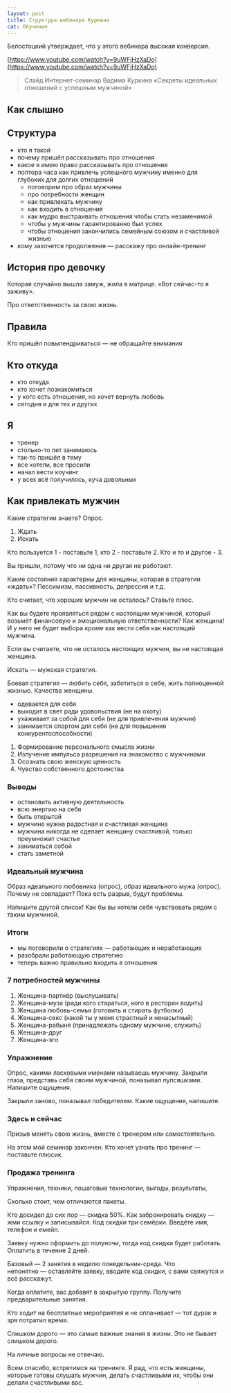 ```yaml
---
layout: post
title: Структура вебинара Куркина
cat: Обучение
---
```


Белостоцкий утверждает, что у этого вебинара высокая конверсия.

[https://www.youtube.com/watch?v=9uWFjHzXaDo](https://www.youtube.com/watch?v=9uWFjHzXaDo)

> Слайд Интернет-семинар Вадима Куркина «Секреты идеальных отношений с успешным мужчиной»

## Как слышно

## Структура

- кто я такой
- почему пришёл рассказывать про отношения
- какое я имею право рассказывать про отношения
- полтора часа как привлечь успешного мужчину именно для глубоких для долгих отношений
  + поговорим про образ мужчины
  + про потребности женщин
  + как привлекать мужчину
  + как входить в отношения
  + как мудро выстраивать отношения чтобы стать незаменимой
  + чтобы у мужчины гарантированно был успех
  + чтобы отношения закончились семейным союзом и счастливой жизнью
- кому захочется продолжения — расскажу про онлайн-тренинг

## История про девочку

Которая случайно вышла замуж, жила в матрице. «Вот сейчас-то я заживу».

Про ответственность за свою жизнь.

## Правила

Кто пришёл повыпендриваться — не обращайте внимания

## Кто откуда

- кто откуда
- кто хочет познакомиться
- у кого есть отношения, но хочет вернуть любовь
- сегодня и для тех и других

## Я

- тренер
- столько-то лет занимаюсь
- так-то пришёл в тему
- все хотели, все просили
- начал вести коучинг
- у всех всё получилось, куча довольных

## Как привлекать мужчин

Какие стратегии знаете? Опрос.

1. Ждать
2. Искать

Кто пользуется 1 - поставьте 1, кто 2 - поставьте 2. Кто и то и другое - 3.

Вы пришли, потому что ни одна ни другая не работают.

Какие состояния характерны для женщины, которая в стратегии «ждать»? Пессимизм, пассивность, депрессия и т.д.

Кто считает, что хороших мужчин не осталось? Ставьте плюс.

Как вы будете проявляться рядом с настоящим мужчиной, который возьмёт финансовую и эмоциональную ответственности? Как женщина! И у него не будет выбора кроме как вести себя как настоящий мужчина.

Если вы считаете, что не осталось настоящих мужчин, вы не настоящая женщина.

Искать — мужская стратегия.

Боевая стратегия — любить себя, заботиться о себе, жить полноценной жизнью. Качества женщины.

- одевается для себя
- выходит в свет ради удовольствия (не на охоту)
- ухаживает за собой для себя (не для привлечения мужчин)
- занимается спортом для себя (не для повышения конкурентоспособности)

1. Формирование персонального смысла жизни
2. Излучение импульса разрешения на знакомство с мужчинами
3. Осознать свою женскую ценность
4. Чувство собственного достоинства

### Выводы

- остановить активную деятельность
- всю энергию на себя
- быть открытой
- мужчине нужна радостная и счастливая женщина
- мужчина никогда не сделает женщину счастливой, только преумножит счастье
- заниматься собой
- стать заметной

### Идеальный мужчина

Образ идеального любовника (опрос), образ идеального мужа (опрос). Почему не совпадает? Пока есть разрыв, будут проблемы.

Напишите другой список! Как бы вы хотели себя чувствовать рядом с таким мужчиной.

### Итоги

- мы поговорили о стратегиях — работающих и неработающих
- разобрали работающую стратегию
- теперь важно правильно входить в отношения

### 7 потребностей мужчины

1. Женщина-партнёр (выслушивать)
2. Женщина-муза (ради кого стараться, кого в ресторан водить)
3. Женщина любовь-семья (готовить и стирать футболки)
4. Женщина-секс (какой ты у меня страстный и ненасытный)
5. Женщина-рабыня (принадлежать одному мужчине, служить)
6. Женщина-друг
7. Женщина-эго

### Упражнение

Опрос, какими ласковыми именами называешь мужчину. Закрыли глаза, представь себя своим мужчиной, поназывал пупсяшками. Напишите ощущения.

Закрыли заново, поназывал победителем. Какие ощущения, напишите.

### Здесь и сейчас

Призыв менять свою жизнь, вместе с тренером или самостоятельно.

На этом мой семинар закончен. Кто хочет узнать про тренинг — поставьте плюсик.

### Продажа тренинга

Упражнения, техники, пошаговые технологии, выгоды, результаты, 

Сколько стоит, чем отличаются пакеты.

Кто досидел до сих пор — скидка 50%. Как забронировать скидку — жми ссылку и записывайся. Код скидки три семёрки. Введёте имя, телефон и емейл.

Заявку нужно оформить до полуночи, тогда код скидки будет работать. Оплатить в течение 2 дней.

Базовый — 2 занятия в неделю понедельник-среда. Что непонятно — оставляйте заявку, вводите код скидки, с вами свяжутся и всё расскажут.

Когда оплатите, вас добавят в закрытую группу. Получите предварительные занятия.

Кто ходит на бесплатные мероприятия и не оплачивает — тот дурак и зря потратил время.

Слишком дорого — это самые важные знания в жизни. Это не бывает слишком дорого.

На личные вопросы не отвечаю.

Всем спасибо, встретимся на тренинге. Я рад, что есть женщины, которые готовы слушать мужчин, делать счастливыми их, чтобы они делали счастливыми вас.